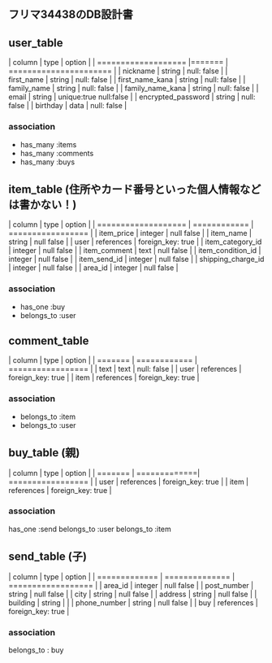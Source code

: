 
## フリマ34438のDB設計書


## user_table

| column              | type   | option                 |
| =================== |======= | ====================== |
| nickname            | string | null: false            |
| first_name          | string | null: false            |
| first_name_kana     | string | null: false            |
| family_name         | string | null: false            |
| family_name_kana    | string | null: false            |
| email               | string | unique:true null:false |
| encrypted_password  | string | null: false            |
| birthday            | data   | null: false            |

### association
* has_many :items
* has_many :comments
* has_many :buys

## item_table (住所やカード番号といった個人情報などは書かない！)

| column              | type         | option            |
| =================== | ============ | ================= |
| item_price          | integer      | null false        |
| item_name           | string       | null false        |
| user                | references   | foreign_key: true |
| item_category_id    | integer      | null false        |
| item_comment        | text         | null false        |
| item_condition_id   | integer      | null false        |
| item_send_id        | integer      | null false        |
| shipping_charge_id  | integer      | null false        |
| area_id             | integer      | null false        |

### association
* has_one :buy
* belongs_to :user


## comment_table

| column   | type         | option            |
| =======  | ============ | ================= |
| text     | text         | null: false       |
| user     | references   | foreign_key: true |
| item     | references   | foreign_key: true |

### association
* belongs_to :item
* belongs_to :user

## buy_table (親)

| column  | type         | option            |
| ======= | =============| ================= |
| user    | references   | foreign_key: true |
| item    | references   | foreign_key: true |

### association
has_one :send
belongs_to :user
belongs_to :item

## send_table (子)

| column        | type           | option             |
| ============= | ============== | ================== |
| area_id       | integer        | null false         |
| post_number   | string         | null false         |
| city          | string         | null false         |
| address       | string         | null false         |
| building      | string         |                    |
| phone_number  | string         | null false         |
| buy           | references     | foreign_key: true  |

### association
belongs_to : buy
